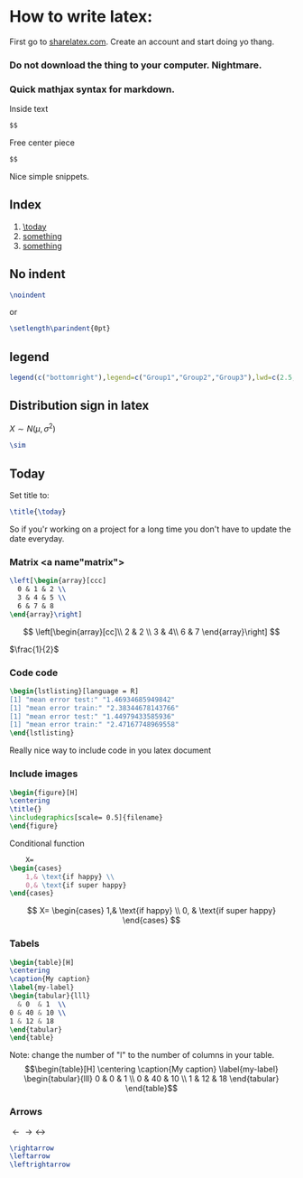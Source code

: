 

# How to write latex:


First go to [sharelatex.com](sharelatex.com). Create an account and start doing yo thang.<br/>
### Do not download the thing to your computer. Nightmare.
### Quick mathjax syntax for markdown.
Inside text
```markdown
$$
```
Free center piece
```markdown
$$
```
Nice simple snippets.<br/>

## Index

1. [\today](#today)
2. [something](#something)
3. [something](#something)

## No indent

```latex
\noindent
```
or
```latex
\setlength\parindent{0pt}
```
## legend
```r
legend(c("bottomright"),legend=c("Group1","Group2","Group3"),lwd=c(2.5,2.5),col=c("red","green","blue"))
```
## Distribution sign in latex
$X \sim N(\mu,\sigma^2)$
```latex
\sim
```
## Today <a name="today"></a>
Set title to:
```latex
\title{\today}
```
So if you'r working on a project for a long time you don't have to update the date everyday.

### Matrix <a name"matrix"></a>

```latex
\left[\begin{array}[ccc]
  0 & 1 & 2 \\
  3 & 4 & 5 \\
  6 & 7 & 8
\end{array}\right]
```
$$
\left[\begin{array}[cc]\\
  2 & 2 \\
  3 & 4\\
  6 & 7
\end{array}\right]
$$

$\frac{1}{2}$
### Code <a name="code"></a>code

```latex
\begin{lstlisting}[language = R]
[1] "mean error test:" "1.46934685949842"
[1] "mean error train:" "2.38344678143766"
[1] "mean error test:" "1.44979433585936"
[1] "mean error train:" "2.47167748969558"
\end{lstlisting}
```
Really nice way to include code in you latex document

### <a name="img">Include images</a>
```latex
\begin{figure}[H]
\centering
\title{}
\includegraphics[scale= 0.5]{filename}
\end{figure}
```
Conditional function
```latex
    X=
\begin{cases}
    1,& \text{if happy} \\
    0,& \text{if super happy}
\end{cases}
```
$$
    X=
\begin{cases}
    1,& \text{if happy} \\
    0,              & \text{if super happy}
\end{cases}
$$



### Tabels
```latex
\begin{table}[H]
\centering
\caption{My caption}
\label{my-label}
\begin{tabular}{lll}
  & 0  & 1  \\
0 & 40 & 10 \\
1 & 12 & 18
\end{tabular}
\end{table}
```
Note: change the number of "l" to the number of columns in your table.
$$\begin{table}[H]
\centering
\caption{My caption}
\label{my-label}
\begin{tabular}{lll}
0  & 0  & 1  \\
0 & 40 & 10 \\
1 & 12 & 18
\end{tabular}
\end{table}$$


### Arrows

$\leftarrow \rightarrow \leftrightarrow$
```latex
\rightarrow
\leftarrow
\leftrightarrow
```
